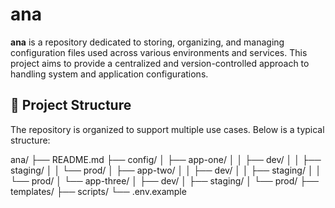 # ana

**ana** is a repository dedicated to storing, organizing, and managing configuration files used across various environments and services. This project aims to provide a centralized and version-controlled approach to handling system and application configurations.

## 📁 Project Structure

The repository is organized to support multiple use cases. Below is a typical structure:

ana/
├── README.md
├── config/
│   ├── app-one/
│   │   ├── dev/
│   │   ├── staging/
│   │   └── prod/
│   ├── app-two/
│   │   ├── dev/
│   │   ├── staging/
│   │   └── prod/
│   └── app-three/
│       ├── dev/
│       ├── staging/
│       └── prod/
├── templates/
├── scripts/
└── .env.example